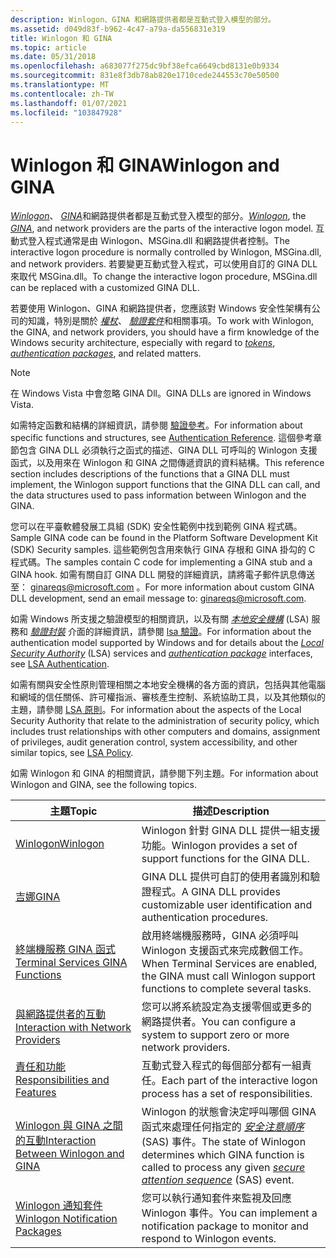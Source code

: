 ```yaml
---
description: Winlogon、GINA 和網路提供者都是互動式登入模型的部分。
ms.assetid: d049d83f-b962-4c47-a79a-da556831e319
title: Winlogon 和 GINA
ms.topic: article
ms.date: 05/31/2018
ms.openlocfilehash: a683077f275dc9bf38efca6649cbd8131e0b9334
ms.sourcegitcommit: 831e8f3db78ab820e1710cede244553c70e50500
ms.translationtype: MT
ms.contentlocale: zh-TW
ms.lasthandoff: 01/07/2021
ms.locfileid: "103847928"
---
```

# <a name="winlogon-and-gina"></a><span data-ttu-id="b823b-103">Winlogon 和 GINA</span><span class="sxs-lookup"><span data-stu-id="b823b-103">Winlogon and GINA</span></span>

<span data-ttu-id="b823b-104">[*Winlogon*](../secgloss/w-gly.md)、 [*GINA*](../secgloss/g-gly.md)和網路提供者都是互動式登入模型的部分。</span><span class="sxs-lookup"><span data-stu-id="b823b-104">[*Winlogon*](../secgloss/w-gly.md), the [*GINA*](../secgloss/g-gly.md), and network providers are the parts of the interactive logon model.</span></span> <span data-ttu-id="b823b-105">互動式登入程式通常是由 Winlogon、MSGina.dll 和網路提供者控制。</span><span class="sxs-lookup"><span data-stu-id="b823b-105">The interactive logon procedure is normally controlled by Winlogon, MSGina.dll, and network providers.</span></span> <span data-ttu-id="b823b-106">若要變更互動式登入程式，可以使用自訂的 GINA DLL 來取代 MSGina.dll。</span><span class="sxs-lookup"><span data-stu-id="b823b-106">To change the interactive logon procedure, MSGina.dll can be replaced with a customized GINA DLL.</span></span>

<span data-ttu-id="b823b-107">若要使用 Winlogon、GINA 和網路提供者，您應該對 Windows 安全性架構有公司的知識，特別是關於 [*權杖*](../secgloss/a-gly.md)、 [*驗證套件*](../secgloss/a-gly.md)和相關事項。</span><span class="sxs-lookup"><span data-stu-id="b823b-107">To work with Winlogon, the GINA, and network providers, you should have a firm knowledge of the Windows security architecture, especially with regard to [*tokens*](../secgloss/a-gly.md), [*authentication packages*](../secgloss/a-gly.md), and related matters.</span></span>

> [!Note]  
> <span data-ttu-id="b823b-108">在 Windows Vista 中會忽略 GINA Dll。</span><span class="sxs-lookup"><span data-stu-id="b823b-108">GINA DLLs are ignored in Windows Vista.</span></span>

 

<span data-ttu-id="b823b-109">如需特定函數和結構的詳細資訊，請參閱 [驗證參考](authentication-reference.md)。</span><span class="sxs-lookup"><span data-stu-id="b823b-109">For information about specific functions and structures, see [Authentication Reference](authentication-reference.md).</span></span> <span data-ttu-id="b823b-110">這個參考章節包含 GINA DLL 必須執行之函式的描述、GINA DLL 可呼叫的 Winlogon 支援函式，以及用來在 Winlogon 和 GINA 之間傳遞資訊的資料結構。</span><span class="sxs-lookup"><span data-stu-id="b823b-110">This reference section includes descriptions of the functions that a GINA DLL must implement, the Winlogon support functions that the GINA DLL can call, and the data structures used to pass information between Winlogon and the GINA.</span></span>

<span data-ttu-id="b823b-111">您可以在平臺軟體發展工具組 (SDK) 安全性範例中找到範例 GINA 程式碼。</span><span class="sxs-lookup"><span data-stu-id="b823b-111">Sample GINA code can be found in the Platform Software Development Kit (SDK) Security samples.</span></span> <span data-ttu-id="b823b-112">這些範例包含用來執行 GINA 存根和 GINA 掛勾的 C 程式碼。</span><span class="sxs-lookup"><span data-stu-id="b823b-112">The samples contain C code for implementing a GINA stub and a GINA hook.</span></span> <span data-ttu-id="b823b-113">如需有關自訂 GINA DLL 開發的詳細資訊，請將電子郵件訊息傳送至： ginareqs@microsoft.com 。</span><span class="sxs-lookup"><span data-stu-id="b823b-113">For more information about custom GINA DLL development, send an email message to: ginareqs@microsoft.com.</span></span>

<span data-ttu-id="b823b-114">如需 Windows 所支援之驗證模型的相關資訊，以及有關 [*本地安全機構*](../secgloss/l-gly.md) (LSA) 服務和 [*驗證封裝*](../secgloss/a-gly.md) 介面的詳細資訊，請參閱 [lsa 驗證](lsa-authentication.md)。</span><span class="sxs-lookup"><span data-stu-id="b823b-114">For information about the authentication model supported by Windows and for details about the [*Local Security Authority*](../secgloss/l-gly.md) (LSA) services and [*authentication package*](../secgloss/a-gly.md) interfaces, see [LSA Authentication](lsa-authentication.md).</span></span>

<span data-ttu-id="b823b-115">如需有關與安全性原則管理相關之本地安全機構的各方面的資訊，包括與其他電腦和網域的信任關係、許可權指派、審核產生控制、系統協助工具，以及其他類似的主題，請參閱 [LSA 原則](../secmgmt/lsa-policy.md)。</span><span class="sxs-lookup"><span data-stu-id="b823b-115">For information about the aspects of the Local Security Authority that relate to the administration of security policy, which includes trust relationships with other computers and domains, assignment of privileges, audit generation control, system accessibility, and other similar topics, see [LSA Policy](../secmgmt/lsa-policy.md).</span></span>

<span data-ttu-id="b823b-116">如需 Winlogon 和 GINA 的相關資訊，請參閱下列主題。</span><span class="sxs-lookup"><span data-stu-id="b823b-116">For information about Winlogon and GINA, see the following topics.</span></span>



| <span data-ttu-id="b823b-117">主題</span><span class="sxs-lookup"><span data-stu-id="b823b-117">Topic</span></span>                                                                              | <span data-ttu-id="b823b-118">描述</span><span class="sxs-lookup"><span data-stu-id="b823b-118">Description</span></span>                                                                                                                                                                                                                               |
|------------------------------------------------------------------------------------|-------------------------------------------------------------------------------------------------------------------------------------------------------------------------------------------------------------------------------------------|
| [<span data-ttu-id="b823b-119">Winlogon</span><span class="sxs-lookup"><span data-stu-id="b823b-119">Winlogon</span></span>](winlogon.md)                                                           | <span data-ttu-id="b823b-120">Winlogon 針對 GINA DLL 提供一組支援功能。</span><span class="sxs-lookup"><span data-stu-id="b823b-120">Winlogon provides a set of support functions for the GINA DLL.</span></span><br/>                                                                                                                                                                 |
| [<span data-ttu-id="b823b-121">吉娜</span><span class="sxs-lookup"><span data-stu-id="b823b-121">GINA</span></span>](gina.md)                                                                   | <span data-ttu-id="b823b-122">GINA DLL 提供可自訂的使用者識別和驗證程式。</span><span class="sxs-lookup"><span data-stu-id="b823b-122">A GINA DLL provides customizable user identification and authentication procedures.</span></span><br/>                                                                                                                                            |
| [<span data-ttu-id="b823b-123">終端機服務 GINA 函式</span><span class="sxs-lookup"><span data-stu-id="b823b-123">Terminal Services GINA Functions</span></span>](terminal-services-gina-functions.md)           | <span data-ttu-id="b823b-124">啟用終端機服務時，GINA 必須呼叫 Winlogon 支援函式來完成數個工作。</span><span class="sxs-lookup"><span data-stu-id="b823b-124">When Terminal Services are enabled, the GINA must call Winlogon support functions to complete several tasks.</span></span><br/>                                                                                                                   |
| [<span data-ttu-id="b823b-125">與網路提供者的互動</span><span class="sxs-lookup"><span data-stu-id="b823b-125">Interaction with Network Providers</span></span>](interaction-with-network-providers.md)       | <span data-ttu-id="b823b-126">您可以將系統設定為支援零個或更多的網路提供者。</span><span class="sxs-lookup"><span data-stu-id="b823b-126">You can configure a system to support zero or more network providers.</span></span><br/>                                                                                                                                                          |
| [<span data-ttu-id="b823b-127">責任和功能</span><span class="sxs-lookup"><span data-stu-id="b823b-127">Responsibilities and Features</span></span>](responsibilities-and-features.md)                 | <span data-ttu-id="b823b-128">互動式登入程式的每個部分都有一組責任。</span><span class="sxs-lookup"><span data-stu-id="b823b-128">Each part of the interactive logon process has a set of responsibilities.</span></span><br/>                                                                                                                                                      |
| [<span data-ttu-id="b823b-129">Winlogon 與 GINA 之間的互動</span><span class="sxs-lookup"><span data-stu-id="b823b-129">Interaction Between Winlogon and GINA</span></span>](interaction-between-winlogon-and-gina.md) | <span data-ttu-id="b823b-130">Winlogon 的狀態會決定呼叫哪個 GINA 函式來處理任何指定的 [*安全注意順序*](../secgloss/s-gly.md) (SAS) 事件。</span><span class="sxs-lookup"><span data-stu-id="b823b-130">The state of Winlogon determines which GINA function is called to process any given [*secure attention sequence*](../secgloss/s-gly.md) (SAS) event.</span></span><br/> |
| [<span data-ttu-id="b823b-131">Winlogon 通知套件</span><span class="sxs-lookup"><span data-stu-id="b823b-131">Winlogon Notification Packages</span></span>](winlogon-notification-packages.md)               | <span data-ttu-id="b823b-132">您可以執行通知套件來監視及回應 Winlogon 事件。</span><span class="sxs-lookup"><span data-stu-id="b823b-132">You can implement a notification package to monitor and respond to Winlogon events.</span></span><br/>                                                                                                                                            |



 

 

 
